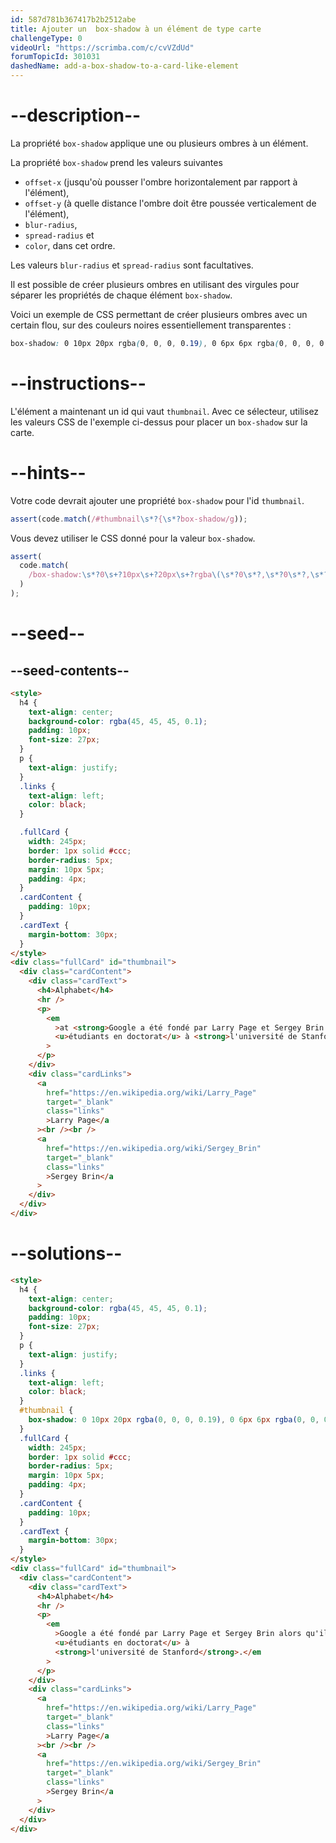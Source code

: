 ```yaml
---
id: 587d781b367417b2b2512abe
title: Ajouter un  box-shadow à un élément de type carte
challengeType: 0
videoUrl: "https://scrimba.com/c/cvVZdUd"
forumTopicId: 301031
dashedName: add-a-box-shadow-to-a-card-like-element
---
```


# --description--

La propriété `box-shadow` applique une ou plusieurs ombres à un élément.

La propriété `box-shadow` prend les valeurs suivantes

<ul>
  <li><code>offset-x</code> (jusqu'où pousser l'ombre horizontalement par rapport à l'élément),</li>
  <li><code>offset-y</code> (à quelle distance l'ombre doit être poussée verticalement de l'élément),</li>
  <li><code>blur-radius</code>,</li>
  <li><code>spread-radius</code> et</li>
  <li><code>color</code>, dans cet ordre.</li>
</ul>

Les valeurs `blur-radius` et `spread-radius` sont facultatives.

Il est possible de créer plusieurs ombres en utilisant des virgules pour séparer les propriétés de chaque élément `box-shadow`.

Voici un exemple de CSS permettant de créer plusieurs ombres avec un certain flou, sur des couleurs noires essentiellement transparentes :

```css
box-shadow: 0 10px 20px rgba(0, 0, 0, 0.19), 0 6px 6px rgba(0, 0, 0, 0.23);
```

# --instructions--

L'élément a maintenant un id qui vaut `thumbnail`. Avec ce sélecteur, utilisez les valeurs CSS de l'exemple ci-dessus pour placer un `box-shadow` sur la carte.

# --hints--

Votre code devrait ajouter une propriété `box-shadow` pour l'id `thumbnail`.

```js
assert(code.match(/#thumbnail\s*?{\s*?box-shadow/g));
```

Vous devez utiliser le CSS donné pour la valeur `box-shadow`.

```js
assert(
  code.match(
    /box-shadow:\s*?0\s+?10px\s+?20px\s+?rgba\(\s*?0\s*?,\s*?0\s*?,\s*?0\s*?,\s*?0?\.19\)\s*?,\s*?0\s+?6px\s+?6px\s+?rgba\(\s*?0\s*?,\s*?0\s*?,\s*?0\s*?,\s*?0?\.23\)/gi
  )
);
```

# --seed--

## --seed-contents--

```html
<style>
  h4 {
    text-align: center;
    background-color: rgba(45, 45, 45, 0.1);
    padding: 10px;
    font-size: 27px;
  }
  p {
    text-align: justify;
  }
  .links {
    text-align: left;
    color: black;
  }

  .fullCard {
    width: 245px;
    border: 1px solid #ccc;
    border-radius: 5px;
    margin: 10px 5px;
    padding: 4px;
  }
  .cardContent {
    padding: 10px;
  }
  .cardText {
    margin-bottom: 30px;
  }
</style>
<div class="fullCard" id="thumbnail">
  <div class="cardContent">
    <div class="cardText">
      <h4>Alphabet</h4>
      <hr />
      <p>
        <em
          >at <strong>Google a été fondé par Larry Page et Sergey Brin alors qu'ils étaient
          <u>étudiants en doctorat</u> à <strong>l'université de Stanford</strong>.</em
        >
      </p>
    </div>
    <div class="cardLinks">
      <a
        href="https://en.wikipedia.org/wiki/Larry_Page"
        target="_blank"
        class="links"
        >Larry Page</a
      ><br /><br />
      <a
        href="https://en.wikipedia.org/wiki/Sergey_Brin"
        target="_blank"
        class="links"
        >Sergey Brin</a
      >
    </div>
  </div>
</div>
```

# --solutions--

```html
<style>
  h4 {
    text-align: center;
    background-color: rgba(45, 45, 45, 0.1);
    padding: 10px;
    font-size: 27px;
  }
  p {
    text-align: justify;
  }
  .links {
    text-align: left;
    color: black;
  }
  #thumbnail {
    box-shadow: 0 10px 20px rgba(0, 0, 0, 0.19), 0 6px 6px rgba(0, 0, 0, 0.23);
  }
  .fullCard {
    width: 245px;
    border: 1px solid #ccc;
    border-radius: 5px;
    margin: 10px 5px;
    padding: 4px;
  }
  .cardContent {
    padding: 10px;
  }
  .cardText {
    margin-bottom: 30px;
  }
</style>
<div class="fullCard" id="thumbnail">
  <div class="cardContent">
    <div class="cardText">
      <h4>Alphabet</h4>
      <hr />
      <p>
        <em
          >Google a été fondé par Larry Page et Sergey Brin alors qu'ils étaient
          <u>étudiants en doctorat</u> à 
          <strong>l'université de Stanford</strong>.</em
        >
      </p>
    </div>
    <div class="cardLinks">
      <a
        href="https://en.wikipedia.org/wiki/Larry_Page"
        target="_blank"
        class="links"
        >Larry Page</a
      ><br /><br />
      <a
        href="https://en.wikipedia.org/wiki/Sergey_Brin"
        target="_blank"
        class="links"
        >Sergey Brin</a
      >
    </div>
  </div>
</div>
```

